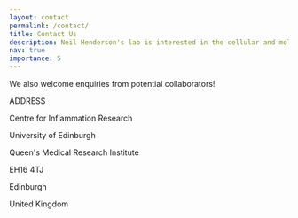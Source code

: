 ```yaml
---
layout: contact
permalink: /contact/
title: Contact Us
description: Neil Henderson's lab is interested in the cellular and molecular mechanisms that drive organ fibrosis, and also the pathways which are responsible for efficient wound healing and healthy tissue regeneration following injury. If you would like to discuss potential opportunities, please contact us at <a href=mailto:Neil.Henderson@ed.ac.uk> Neil.Henderson@ed.ac.uk</a>
nav: true
importance: 5
---
```




We also welcome enquiries from potential collaborators!


ADDRESS

Centre for Inflammation Research

University of Edinburgh 

Queen's Medical Research Institute

EH16 4TJ

Edinburgh 

United Kingdom